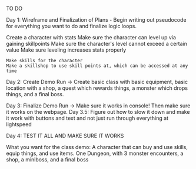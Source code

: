 TO DO

Day 1: Wireframe and Finalization of Plans - Begin writing out pseudocode for everything you want to do and finalize logic loops. 

Create a character with stats
    Make sure the character can level up via gaining skillpoints
    Make sure the character's level cannot exceed a certain value
    Make sure leveling increases stats properly
    
    Make skills for the character
    Make a skillshop to use skill points at, which can be accessed at any time


Day 2: Create Demo Run -> Create basic class with basic equipment, basic location with a shop, a quest which rewards things, a monster which drops things, and a final boss.


Day 3: Finalize Demo Run -> Make sure it works in console! Then make sure it works on the webpage.
Day 3.5: Figure out how to slow it down and make it work with buttons and text and not just run through everything at lightspeed

Day 4: TEST IT ALL AND MAKE SURE IT WORKS


What you want for the class demo:
A character that can buy and use skills, equip things, and use items.
One Dungeon, with 3 monster encounters, a shop, a miniboss, and a final boss